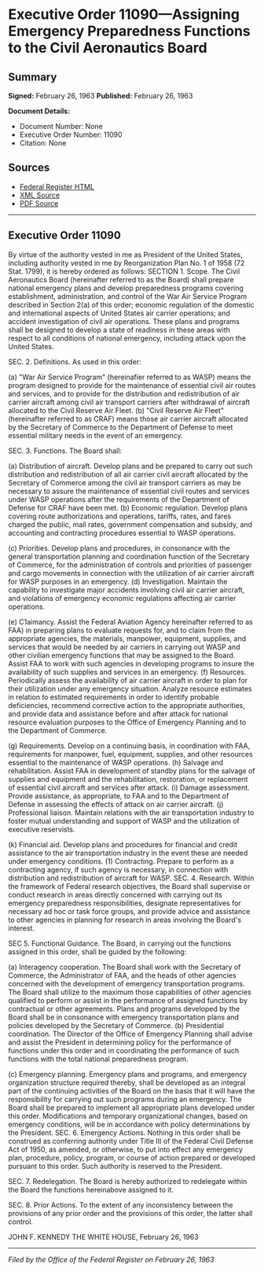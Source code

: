 # Executive Order 11090—Assigning Emergency Preparedness Functions to the Civil Aeronautics Board

## Summary

**Signed:** February 26, 1963
**Published:** February 26, 1963

**Document Details:**
- Document Number: None
- Executive Order Number: 11090
- Citation: None

## Sources
- [Federal Register HTML](https://www.presidency.ucsb.edu/documents/executive-order-11090-assigning-emergency-preparedness-functions-the-civil-aeronautics)
- [XML Source](None)
- [PDF Source](None)

---

## Executive Order 11090

By virtue of the authority vested in me as President of the United States, including authority vested in me by Reorganization Plan No. 1 of 1958 (72 Stat. 1799), it is hereby ordered as follows:
SECTION 1. Scope. The Civil Aeronautics Board (hereinafter referred to as the Board) shall prepare national emergency plans and develop preparedness programs covering establishment, administration, and control of the War Air Service Program described in Section 2(a) of this order; economic regulation of the domestic and international aspects of United States air carrier operations; and accident investigation of civil air operations. These plans and programs shall be designed to develop a state of readiness in these areas with respect to all conditions of national emergency, including attack upon the United States.

SEC. 2. Definitions. As used in this order:

(a) "War Air Service Program" (hereinafier referred to as WASP) means the program designed to provide for the maintenance of essential civil air routes and services, and to provide for the distribution and redistribution of air carrier aircraft among civil air transport carriers after withdrawal of aircraft allocated to the Civil Reserve Air Fleet.
(b) "Civil Reserve Air Fleet" (hereinafter referred to as CRAF) means those air carrier aircraft allocated by the Secretary of Commerce to the Department of Defense to meet essential military needs in the event of an emergency.

SEC. 3. Functions. The Board shall:

(a) Distribution of aircraft. Develop plans and be prepared to carry out such distribution and redistribution of all air carrier civil aircraft allocated by the Secretary of Commerce among the civil air transport carriers as may be necessary to assure the maintenance of essential civil routes and services under WASP operations after the requirements of the Department of Defense for CRAF have been met.
(b) Economic regulation. Develop plans covering route authorizations and operations, tariffs, rates, and fares charged the public, mail rates, government compensation and subsidy, and accounting and contracting procedures essential to WASP operations.

(c) Priorities. Develop plans and procedures, in consonance with the general transportation planning and coordination function of the Secretary of Commerce, for the administration of controls and priorities of passenger and cargo movements in connection with the utilization of air carrier aircraft for WASP purposes in an emergency.
(d) Investigation. Maintain the capability to investigate major accidents involving civil air carrier aircraft, and violations of emergency economic regulations affecting air carrier operations.

(e) C1aimancy. Assist the Federal Aviation Agency hereinafter referred to as FAA) in preparing plans to evaluate requests for, and to claim from the appropriate agencies, the materials, manpower, equipment, supplies, and services that would be needed by air carriers in carrying out WASP and other civilian emergency functions that may be assigned to the Board. Assist FAA to work with such agencies in developing programs to insure the availability of such supplies and services in an emergency.
(f) Resources. Periodically assess the availability of air carrier aircraft in order to plan for their utilization under any emergency situation. Analyze resource estimates in relation to estimated requirements in order to identify probable deficiencies, recommend corrective action to the appropriate authorities, and provide data and assistance before and after attack for national resource evaluation purposes to the Office of Emergency Planning and to the Department of Commerce.

(g) Requirements. Develop on a continuing basis, in coordination with FAA, requirements for manpower, fuel, equipment, supplies, and other resources essential to the maintenance of WASP operations.
(h) Salvage and rehabilitation. Assist FAA in development of standby plans for the salvage of supplies and equipment and the rehabilitation, restoration, or replacement of essential civil aircraft and services after attack.
    (i) Damage assessment. Provide assistance, as appropriate, to FAA and to the Department of Defense in assessing the effects of attack on air carrier aircraft.
(j) Professional liaison. Maintain relations with the air transportation industry to foster mutual understanding and support of WASP and the utilization of executive reservists.

(k) Financial aid. Develop plans and procedures for financial and credit assistance to the air transportation industry in the event these are needed under emergency conditions.
    (1) Contracting. Prepare to perform as a contracting agency, if such agency is necessary, in connection with distribution and redistribution of aircraft for WASP.
SEC. 4. Research. Within the framework of Federal research objectives, the Board shall supervise or conduct research in areas directly concerned with carrying out its emergency preparedness responsibilities, designate representatives for necessary ad hoc or task force groups, and provide advice and assistance to other agencies in planning for research in areas involving the Board's interest.

SEC 5. Functional Guidance. The Board, in carrying out the functions assigned in this order, shall be guided by the following:

(a) Interagency cooperation. The Board shall work with the Secretary of Commerce, the Administrator of FAA, and the heads of other agencies concerned with the development of emergency transportation programs. The Board shall utilize to the maximum those capabilities of other agencies qualified to perform or assist in the performance of assigned functions by contractual or other agreements. Plans and programs developed by the Board shall be in consonance with emergency transportation plans and policies developed by the Secretary of Commerce.
(b) Presidential coordination. The Director of the Office of Emergency Planning shall advise and assist the President in determining policy for the performance of functions under this order and in coordinating the performance of such functions with the total national preparedness program.

(c) Emergency planning. Emergency plans and programs, and emergency organization structure required thereby, shall be developed as an integral part of the continuing activities of the Board on the basis that it will have the responsibility for carrying out such programs during an emergency. The Board shall be prepared to implement all appropriate plans developed under this order. Modifications and temporary organizational changes, based on emergency conditions, will be in accordance with policy determinations by the President.
SEC. 6. Emergency Actions. Nothing in this order shall be construed as conferring authority under Title III of the Federal Civil Defense Act of 1950, as amended, or otherwise, to put into effect any emergency plan, procedure, policy, program, or course of action prepared or developed pursuant to this order. Such authority is reserved to the President.

SEC. 7. Redelegation. The Board is hereby authorized to redelegate within the Board the functions hereinabove assigned to it.

SEC. 8. Prior Actions. To the extent of any inconsistency between the provisions of any prior order and the provisions of this order, the latter shall control.

JOHN F. KENNEDY
THE WHITE HOUSE,
February 26, 1963

---

*Filed by the Office of the Federal Register on February 26, 1963*
